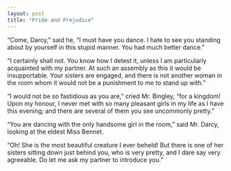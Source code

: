 ```yaml
---
layout: post
title: "Pride and Prejudice"
---
```


“Come, Darcy,” said he, “I must have you dance. I hate to see you standing about by yourself in this stupid manner. You had much better dance.”

“I certainly shall not. You know how I detest it, unless I am particularly acquainted with my partner. At such an assembly as this it would be insupportable. Your sisters are engaged, and there is not another woman in the room whom it would not be a punishment to me to stand up with.”

“I would not be so fastidious as you are,” cried Mr. Bingley, “for a kingdom! Upon my honour, I never met with so many pleasant girls in my life as I have this evening; and there are several of them you see uncommonly pretty.”

“You are dancing with the only handsome girl in the room,” said Mr. Darcy, looking at the eldest Miss Bennet.

“Oh! She is the most beautiful creature I ever beheld! But there is one of her sisters sitting down just behind you, who is very pretty, and I dare say very agreeable. Do let me ask my partner to introduce you.”
